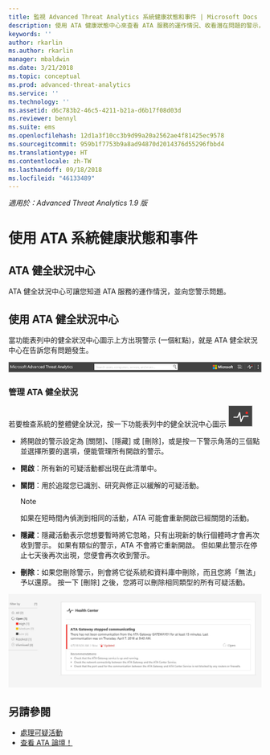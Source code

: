 ```yaml
---
title: 監視 Advanced Threat Analytics 系統健康狀態和事件 | Microsoft Docs
description: 使用 ATA 健康狀態中心來查看 ATA 服務的運作情況、收看潛在問題的警示，以及在事件檢視器中檢視系統事件。
keywords: ''
author: rkarlin
ms.author: rkarlin
manager: mbaldwin
ms.date: 3/21/2018
ms.topic: conceptual
ms.prod: advanced-threat-analytics
ms.service: ''
ms.technology: ''
ms.assetid: d6c783b2-46c5-4211-b21a-d6b17f08d03d
ms.reviewer: bennyl
ms.suite: ems
ms.openlocfilehash: 12d1a3f10cc3b9d99a20a2562ae4f81425ec9578
ms.sourcegitcommit: 959b1f7753b9a8ad94870d2014376d55296fbbd4
ms.translationtype: HT
ms.contentlocale: zh-TW
ms.lasthandoff: 09/18/2018
ms.locfileid: "46133489"
---
```

*適用於：Advanced Threat Analytics 1.9 版*


# <a name="working-with-ata-system-health-and-events"></a>使用 ATA 系統健康狀態和事件

## <a name="ata-health-center"></a>ATA 健全狀況中心
ATA 健全狀況中心可讓您知道 ATA 服務的運作情況，並向您警示問題。

## <a name="working-with-the-ata-health-center"></a>使用 ATA 健全狀況中心
當功能表列中的健全狀況中心圖示上方出現警示 (一個紅點)，就是 ATA 健全狀況中心在告訴您有問題發生。

![ATA 健全狀況中心紅點工具列](media/ATA-Health-Center-Alert-red-dot.png)

### <a name="managing-ata-health"></a>管理 ATA 健全狀況
若要檢查系統的整體健全狀況，按一下功能表列中的健全狀況中心圖示 ![ATA 健全狀況中心圖示](media/ATA-red-dot.png)

-   將開啟的警示設定為 [關閉]、[隱藏] 或 [刪除]，或是按一下警示角落的三個點並選擇所要的選項，便能管理所有開啟的警示。

-   **開啟**：所有新的可疑活動都出現在此清單中。

-   **關閉**：用於追蹤您已識別、研究與修正以緩解的可疑活動。

    > [!NOTE]
    > 如果在短時間內偵測到相同的活動，ATA 可能會重新開啟已經關閉的活動。

-   **隱藏**：隱藏活動表示您想要暫時將它忽略，只有出現新的執行個體時才會再次收到警示。 如果有類似的警示，ATA 不會將它重新開啟。 但如果此警示在停止七天後再次出現，您便會再次收到警示。

- **刪除**：如果您刪除警示，則會將它從系統和資料庫中刪除，而且您將「無法」予以還原。 按一下 [刪除] 之後，您將可以刪除相同類型的所有可疑活動。



![ATA 健全狀況中心問題的圖片](media/ATA-Health-Issue.JPG)






## <a name="see-also"></a>另請參閱

- [處理可疑活動](working-with-suspicious-activities.md)
- [查看 ATA 論壇！](https://social.technet.microsoft.com/Forums/security/home?forum=mata)
